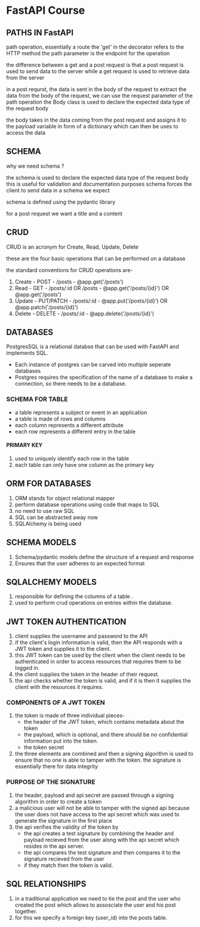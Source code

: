 # FastAPI Course 

## PATHS IN FastAPI
path operation, essentially a route
the 'get' in the decorator refers to the HTTP method
the path parameter is the endpoint for the operation

the difference between a get and a post request
is that a post request is used to 
send data to the server 
while a get request is used to retrieve 
data from the server

in a post requrst, the data is sent in the body of the request
to extract the data from the body of the request,
we can use the request parameter of the path operation
the Body class is used to declare 
the expected data type of the request body 
    
the body takes in the data coming from the post request and assigns it to the payload variable in form of a dictionary which can then be uses to access the data

## SCHEMA

why we need schema ?

the schema is used to declare the expected data type of the request body this is useful for validation and documentation purposes schema forces the client to send data in a schema we expect

schema is defined using the pydantic library

for a post request we want a title and a content

## CRUD 
CRUD is an acronym for Create, Read, Update, Delete

these are the four basic operations that can be performed on a database

the standard conventions for CRUD operations are-
1. Create - POST - /posts - @app.get('/posts') 
2. Read - GET - /posts/:id OR /posts - @app.get('/posts/{id}') OR @app.get('/posts')
3. Update - PUT/PATCH - /posts/:id - @app.put('/posts/{id}') OR @app.patch('/posts/{id}')
4. Delete - DELETE - /posts/:id - @app.delete('/posts/{id}')

## DATABASES 

PostgresSQL is a relational databse that can be used with FastAPI and implements SQL. 

* Each instance of postgres can be carved into multiple seperate databases
* Postgres requires the specification of the name of a database to make a connection, so there needs to be a database. 

### SCHEMA FOR TABLE 

* a table represents a subject or event in an application 
* a table is made of rows and columns 
* each column represents a different attribute 
* each row represents a different entry in the table

#### PRIMARY KEY 
1. used to uniquely identify each row in the table 
2. each table can only have one column as the primary key 

## ORM FOR DATABASES 

1. ORM stands for object relational mapper 
2. perform database operations using code that maps to SQL 
3. no need to use raw SQL 
4. SQL can be abstracted away now 
5. SQLAlchemy is being used 

## SCHEMA MODELS 

1. Schema/pydantic models define the structure of a request and response 
2. Ensures that the user adheres to an expected format 

## SQLALCHEMY MODELS 

1. responsible for defining the columns of a table .
2. used to perform crud operations on entries within the database. 

## JWT TOKEN AUTHENTICATION 

1. client supplies the username and password to the API 
2. if the client's login information is valid, then the API responds with a JWT token and supplies it to the client.
3. this JWT token can be used by the client when the client needs to be authenticated in order to access resources that requires them to be logged in. 
4. the client supplies the token in the header of their request. 
5. the api checks whether the token is valid, and if it is then it supplies the client with the resources it requires. 

### COMPONENTS OF A JWT TOKEN

1. the token is made of three individual pieces- 
    * the header of the JWT token, which contains metadata about the token 
    * the payload, which is optional, and there should be no confidential information put into the token. 
    * the token secret 
2. the three elements are combined and then a signing algorithm is used to ensure that no one is able to tamper with the token. the signature is essentially there for data integrity 

### PURPOSE OF THE SIGNATURE 

1. the header, payload and api secret are passed through a signing algorithm in order to create a token 
2. a malicious user will not be able to tamper with the signed api because the user does not have access to the api secret which was used to generate the signature in the first place 
3. the api verifies the validity of the token by 
    * the api creates a test signature by combining the header and payload recieved from the user along with the api secret which resides in the api server. 
    * the api compares the test signature and then compares it to the signature recieved from the user 
    * if they match then the token is valid. 

## SQL RELATIONSHIPS 

1. in a traditional application we need to tie the post and the user who created the post which allows to assosciate the user and his post together. 
2. for this we specify a foreign key (user_id) into the posts table. 
